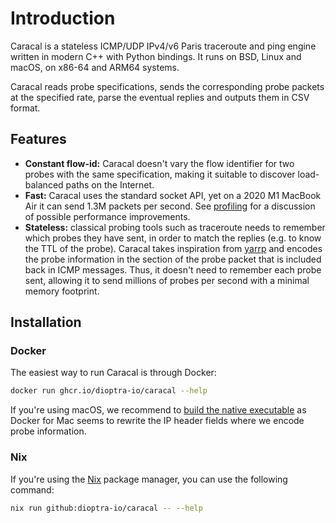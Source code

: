 # Introduction

Caracal is a stateless ICMP/UDP IPv4/v6 Paris traceroute and ping engine written in modern C++ with Python bindings.
It runs on BSD, Linux and macOS, on x86-64 and ARM64 systems.

Caracal reads probe specifications, sends the corresponding probe packets at the specified rate, parse the eventual replies and outputs them in CSV format.

## Features

- **Constant flow-id:** Caracal doesn't vary the flow identifier for two probes with the same specification, making it suitable to discover load-balanced paths on the Internet.
- **Fast:** Caracal uses the standard socket API, yet on a 2020 M1 MacBook Air it can send 1.3M packets per second. See [profiling](dev.md) for a discussion of possible performance improvements.
- **Stateless:** classical probing tools such as traceroute needs to remember which probes they have sent, in order to match the replies (e.g. to know the TTL of the probe). Caracal takes inspiration from [yarrp](https://github.com/cmand/yarrp) and encodes the probe information in the section of the probe packet that is included back in ICMP messages. Thus, it doesn't need to remember each probe sent, allowing it to send millions of probes per second with a minimal memory footprint.

## Installation

### Docker

The easiest way to run Caracal is through Docker:
```bash
docker run ghcr.io/dioptra-io/caracal --help
```

If you're using macOS, we recommend to [build the native executable](dev.md) as Docker for Mac
seems to rewrite the IP header fields where we encode probe information.

### Nix

If you're using the [Nix](https://nixos.org) package manager, you can use the following command:
```bash
nix run github:dioptra-io/caracal -- --help
```
